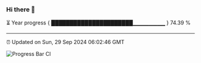 ### Hi there 👋

⏳ Year progress { ██████████████████████▁▁▁▁▁▁▁▁ } 74.39 %

---

⏰ Updated on Sun, 29 Sep 2024 06:02:46 GMT

![Progress Bar CI](https://github.com/EinsPommes/EinsPommes/blob/main/.github/workflows/main.yml)
